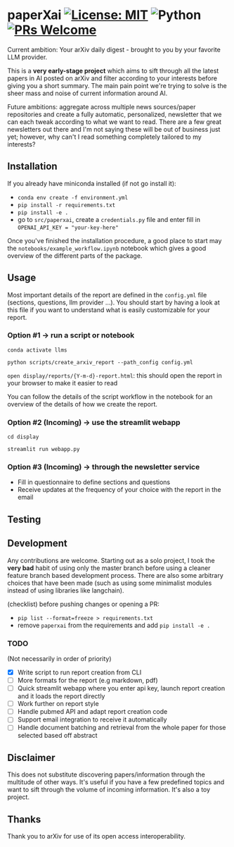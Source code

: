 # paperXai [![License: MIT](https://img.shields.io/badge/License-MIT-yellow.svg)](https://opensource.org/licenses/MIT) ![Python](https://img.shields.io/badge/python-3.9-blue.svg) [![PRs Welcome](https://img.shields.io/badge/PRs-welcome-brightgreen.svg?style=flat-square)](http://makeapullrequest.com)

Current ambition: Your arXiv daily digest - brought to you by your favorite LLM provider.

This is a **very early-stage project** which aims to sift through all the latest papers in AI posted on arXiv and filter according to your interests before giving you a short summary. The main pain point we're trying to solve is the sheer mass and noise of current information around AI.

Future ambitions: aggregate across multiple news sources/paper repositories and create a fully automatic, personalized, newsletter that we can each tweak according to what we want to read. There are a few great newsletters out there and I'm not saying these will be out of business just yet; however, why can't I read something completely tailored to my interests?

## Installation

If you already have miniconda installed (if not go install it):

- `conda env create -f environment.yml`
- `pip install -r requirements.txt`
- `pip install -e .`
- go to `src/paperxai`, create a `credentials.py` file and enter fill in `OPENAI_API_KEY = "your-key-here"`

Once you've finished the installation procedure, a good place to start may the `notebooks/example_workflow.ipynb` notebook which gives a good overview of the different parts of the package.

## Usage

Most important details of the report are defined in the `config.yml` file (sections, questions, llm provider ...). You should start by having a look at this file if you want to understand what is easily customizable for your report.

### Option #1 -> run a script or notebook

`conda activate llms`

`python scripts/create_arxiv_report --path_config config.yml`

`open display/reports/{Y-m-d}-report.html`: this should open the report in your browser to make it easier to read

You can follow the details of the script workflow in the notebook for an overview of the details of how we create the report.

### Option #2 (Incoming) -> use the streamlit webapp

`cd display`

`streamlit run webapp.py`

### Option #3 (Incoming) -> through the newsletter service

- Fill in questionnaire to define sections and questions
- Receive updates at the frequency of your choice with the report in the email

## Testing

## Development

Any contributions are welcome. Starting out as a solo project, I took the **very bad** habit of using only the master branch before using a cleaner feature branch based development process. There are also some arbitrary choices that have been made (such as using some minimalist modules instead of using libraries like langchain).

(checklist) before pushing changes or opening a PR:

- `pip list --format=freeze > requirements.txt`
- remove `paperxai` from the requirements and add `pip install -e .`

### TODO

(Not necessarily in order of priority)

- [x] Write script to run report creation from CLI
- [ ] More formats for the report (e.g markdown, pdf)
- [ ] Quick streamlit webapp where you enter api key, launch report creation and it loads the report directly
- [ ] Work further on report style
- [ ] Handle pubmed API and adapt report creation code
- [ ] Support email integration to receive it automatically
- [ ] Handle document batching and retrieval from the whole paper for those selected based off abstract

## Disclaimer

This does not substitute discovering papers/information through the multitude of other ways. It's useful if you have a few predefined topics and want to sift through the volume of incoming information. It's also a toy project.

## Thanks

Thank you to arXiv for use of its open access interoperability.
